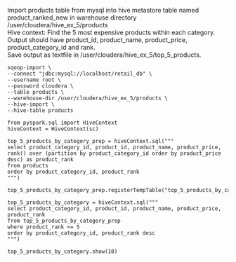Import products table from mysql into hive metastore table named product_ranked_new in warehouse directory /user/cloudera/hive_ex_5/products  
Hive context: Find the 5 most expensive products within each category.  
Output should have product_id, product_name, product_price, product_category_id and rank.    
Save output as textfile in /user/cloudera/hive_ex_5/top_5_products.  

```
sqoop-import \
--connect "jdbc:mysql://localhost/retail_db" \
--username root \
--password cloudera \
--table products \
--warehouse-dir /user/cloudera/hive_ex_5/products \
--hive-import \
--hive-table products
```


```
from pyspark.sql import HiveContext
hiveContext = HiveContext(sc)

top_5_products_by_category_prep = hiveContext.sql("""
select product_category_id, product_id, product_name, product_price, rank() over (partition by product_category_id order by product_price desc) as product_rank
from products
order by product_category_id, product_rank
""")

top_5_products_by_category_prep.registerTempTable("top_5_products_by_category_prep")

top_5_products_by_category = hiveContext.sql("""
select product_category_id, product_id, product_name, product_price, product_rank
from top_5_products_by_category_prep
where product_rank <= 5
order by product_category_id, product_rank desc
""")

top_5_products_by_category.show(10)

```
